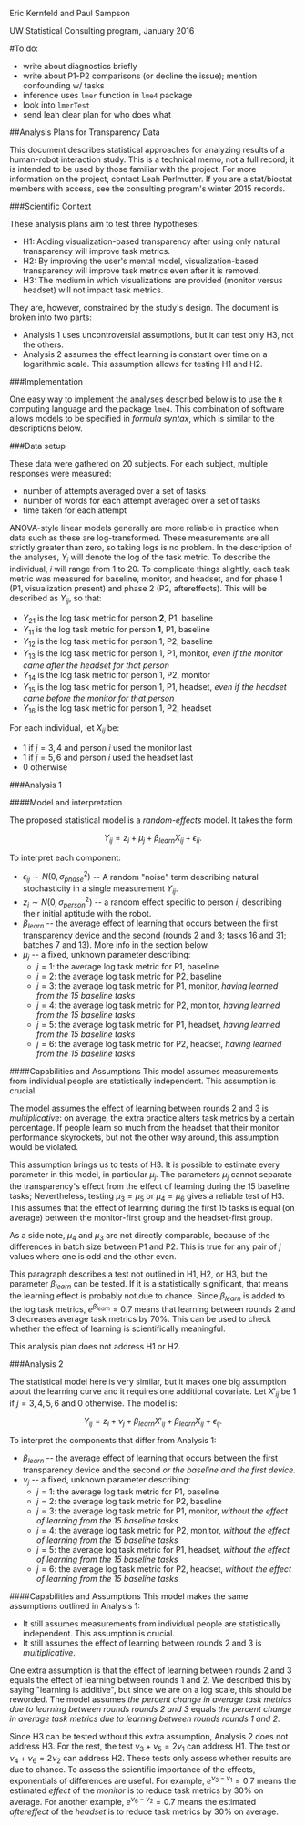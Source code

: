 Eric Kernfeld and Paul Sampson

UW Statistical Consulting program, January 2016

#To do:

- write about diagnostics briefly
- write about P1-P2 comparisons (or decline the issue); mention confounding w/ tasks
- inference uses `lmer` function in `lme4` package
- look into `lmerTest`
- send leah clear plan for who does what

##Analysis Plans for Transparency Data 

This document describes statistical approaches for analyzing results of a human-robot interaction study. This is a technical memo, not a full record; it is intended to be used by those familiar with the project. For more information on the project, contact Leah Perlmutter. If you are a stat/biostat members with access, see the consulting program's winter 2015 records. 

###Scientific Context

These analysis plans aim to test three hypotheses:

- H1: Adding visualization-based transparency after using only natural transparency will improve task metrics. 
- H2: By improving the user's mental model, visualization-based transparency will improve task metrics even after it is removed.
- H3: The medium in which visualizations are provided (monitor versus headset) will not impact task metrics.

They are, however, constrained by the study's design. The document is broken into two parts:

- Analysis 1 uses uncontroversial assumptions, but it can test only H3, not the others.
- Analysis 2 assumes the effect learning is constant over time on a logarithmic scale. This assumption allows for testing H1 and H2.


###Implementation

One easy way to implement the analyses described below is to use the `R` computing language and the package `lme4`. This combination of software allows models to be specified in *formula syntax*, which is similar to the descriptions below.

###Data setup

These data were gathered on 20 subjects. For each subject, multiple responses were measured:

- number of attempts averaged over a set of tasks
- number of words for each attempt averaged over a set of tasks
- time taken for each attempt

ANOVA-style linear models generally are more reliable in practice when data such as these are log-transformed. These measurements are all strictly greater than zero, so taking logs is no problem. In the description of the analyses, $Y_i$ will denote the log of the task metric. To describe the individual, $i$ will range from 1 to 20. To complicate things slightly, each task metric was measured for baseline, monitor, and headset, and for phase 1 (P1, visualization present) and phase 2 (P2, aftereffects). This will be described as $Y_{ij}$, so that:

- $Y_{21}$ is the log task metric for person **2**, P1, baseline
- $Y_{11}$ is the log task metric for person **1**, P1, baseline
- $Y_{12}$ is the log task metric for person 1, P2, baseline
- $Y_{13}$ is the log task metric for person 1, P1, monitor, *even if the monitor came after the headset for that person*
- $Y_{14}$ is the log task metric for person 1, P2, monitor 
- $Y_{15}$ is the log task metric for person 1, P1, headset, *even if the headset came before the monitor for that person*
- $Y_{16}$ is the log task metric for person 1, P2, headset

For each individual, let $X_{ij}$ be:

- $1$ if $j = 3, 4$ and person $i$ used the monitor last
- $1$ if $j = 5, 6$ and person $i$ used the headset last
- 0 otherwise

###Analysis 1

####Model and interpretation

The proposed statistical model is a *random-effects* model. It takes the form

$$Y_{ij} = z_i + \mu_j + \beta_{learn}X_{ij} + \epsilon_{ij}.$$

To interpret each component:

- $\epsilon_{ij} \sim N(0, \sigma^2_{phase})$ -- A random "noise" term describing natural stochasticity in a single measurement $Y_{ij}$.
- $z_i \sim N(0, \sigma^2_{person})$ -- a random effect specific to person $i$, describing their initial aptitude with the robot. 
- $\beta_{learn}$ -- the average effect of learning that occurs between the first transparency device and the second (rounds 2 and 3; tasks 16 and 31; batches 7 and 13). More info in the section below.
- $\mu_j$ -- a fixed, unknown parameter describing:
	- $j = 1$: the average log task metric for P1, baseline
	- $j = 2$: the average log task metric for P2, baseline
	- $j = 3$: the average log task metric for P1, monitor, *having learned from the 15 baseline tasks*
	- $j = 4$: the average log task metric for P2, monitor, *having learned from the 15 baseline tasks*
	- $j = 5$: the average log task metric for P1, headset, *having learned from the 15 baseline tasks*
	- $j = 6$: the average log task metric for P2, headset, *having learned from the 15 baseline tasks*

####Capabilities and Assumptions
This model assumes measurements from individual people are statistically independent. This assumption is crucial.

The model assumes the effect of learning between rounds 2 and 3 is *multiplicative*: on average, the extra practice alters task metrics by a certain percentage. If people learn so much from the headset that their monitor performance skyrockets, but not the other way around, this assumption would be violated. 

This assumption brings us to tests of H3. It is possible to estimate every parameter in this model, in particular $\mu_j$. The parameters $\mu_j$ cannot separate the transparency's effect from the effect of learning during the 15 baseline tasks; Nevertheless, testing $\mu_3 = \mu_5$ or $\mu_4= \mu_6$ gives a reliable test of H3. This assumes that the effect of learning during the first 15 tasks is equal (on average) between the monitor-first group and the headset-first group. 

As a side note, $\mu_4$ and $\mu_3$ are not directly comparable, because of the differences in batch size between P1 and P2. This is true for any pair of $j$ values where one is odd and the other even.

This paragraph describes a test not outlined in H1, H2, or H3, but the parameter $\beta_{learn}$ can be tested. If it is a statistically significant, that means the learning effect is probably not due to chance. Since $\beta_{learn}$ is added to the log task metrics, $e^{\beta_{learn}} = 0.7$ means that learning between rounds 2 and 3 decreases average task metrics by 70%. This can be used to check whether the effect of learning is scientifically meaningful.

This analysis plan does not address H1 or H2.

###Analysis 2

The statistical model here is very similar, but it makes one big assumption about the learning curve and it requires one additional covariate. Let $X'_{ij}$ be $1$ if $j = 3, 4, 5, 6$ and $0$ otherwise. The model is:

$$Y_{ij} = z_i + \nu_j + \beta_{learn}X'_{ij} + \beta_{learn}X_{ij} + \epsilon_{ij}.$$

To interpret the components that differ from Analysis 1:

- $\beta_{learn}$ -- the average effect of learning that occurs between the first transparency device and the second *or the baseline and the first device.*
- $\nu_j$ -- a fixed, unknown parameter describing:
	- $j = 1$: the average log task metric for P1, baseline
	- $j = 2$: the average log task metric for P2, baseline
	- $j = 3$: the average log task metric for P1, monitor, *without the effect of learning from the 15 baseline tasks*
	- $j = 4$: the average log task metric for P2, monitor, *without the effect of learning from the 15 baseline tasks*
	- $j = 5$: the average log task metric for P1, headset, *without the effect of learning from the 15 baseline tasks*
	- $j = 6$: the average log task metric for P2, headset, *without the effect of learning from the 15 baseline tasks*

####Capabilities and Assumptions
This model makes the same assumptions outlined in Analysis 1:

- It still assumes measurements from individual people are statistically independent. This assumption is crucial.
- It still assumes the effect of learning between rounds 2 and 3 is *multiplicative*.

One extra assumption is that the effect of learning between rounds 2 and 3 equals the effect of learning between rounds 1 and 2. We described this by saying "learning is additive", but since we are on a log scale, this should be reworded. The model assumes *the percent change in average task metrics due to learning between rounds rounds 2 and 3* equals *the percent change in average task metrics due to learning between rounds rounds 1 and 2*.

Since H3 can be tested without this extra assumption, Analysis 2 does not address H3. For the rest, the test $\nu_3 + \nu_5 = 2\nu_1$ can address H1. The test or $\nu_4 + \nu_6 = 2\nu_2$ can address H2. These tests only assess whether results are due to chance. To assess the scientific importance of the effects, exponentials of differences are useful. For example, $e^{\nu_3 - \nu_1} = 0.7$ means the estimated *effect* of the *monitor* is to reduce task metrics by 30% on average. For another example, $e^{\nu_6 - \nu_2} = 0.7$ means the estimated *aftereffect* of the *headset* is to reduce task metrics by 30% on average.


